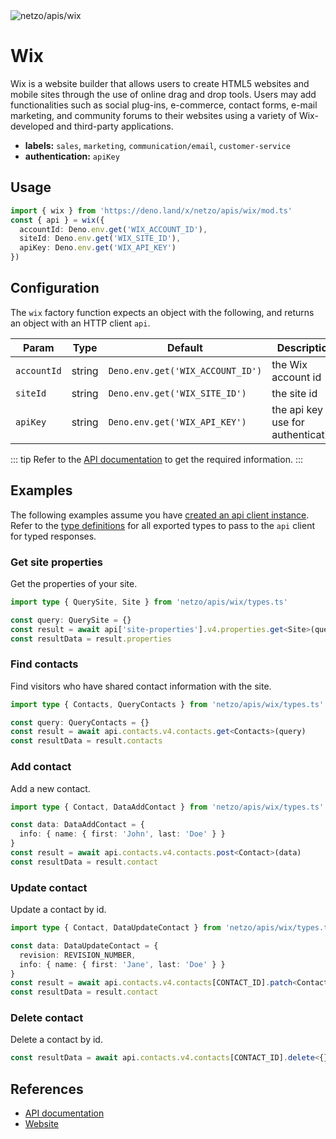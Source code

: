 <img src="https://raw.githubusercontent.com/netzo/netzo/main/assets/apis/wix.svg" alt="netzo/apis/wix" class="mb-5 w-75px">

# Wix

Wix is a website builder that allows users to create HTML5 websites and mobile sites through the use of online drag and drop tools. Users may add functionalities such as social plug-ins, e-commerce, contact forms, e-mail marketing, and community forums to their websites using a variety of Wix-developed and third-party applications.

- **labels:** `sales`, `marketing`, `communication/email`, `customer-service`
- **authentication:** `apiKey`

## Usage

```ts
import { wix } from 'https://deno.land/x/netzo/apis/wix/mod.ts'
const { api } = wix({
  accountId: Deno.env.get('WIX_ACCOUNT_ID'),
  siteId: Deno.env.get('WIX_SITE_ID'),
  apiKey: Deno.env.get('WIX_API_KEY')
})
```

## Configuration

The `wix` factory function expects an object with the following, and returns an object with an HTTP client `api`.

| Param       | Type   | Default                          | Description                           |
|-------------|--------|----------------------------------|---------------------------------------|
| `accountId` | string | `Deno.env.get('WIX_ACCOUNT_ID')` | the Wix account id                    |
| `siteId`    | string | `Deno.env.get('WIX_SITE_ID')`    | the site id                           |
| `apiKey`    | string | `Deno.env.get('WIX_API_KEY')`    | the api key to use for authentication |

::: tip Refer to the [API documentation](https://dev.wix.com/docs/rest/articles/getting-started/overview) to get the required information.
:::

## Examples

The following examples assume you have [created an api client instance](#usage). Refer to the [type definitions](https://deno.land/x/netzo/apis/wix/types.ts) for all exported types to pass to the `api` client for typed responses.

### Get site properties

Get the properties of your site.

```ts
import type { QuerySite, Site } from 'netzo/apis/wix/types.ts'

const query: QuerySite = {}
const result = await api['site-properties'].v4.properties.get<Site>(query)
const resultData = result.properties
```

### Find contacts

Find visitors who have shared contact information with the site.

```ts
import type { Contacts, QueryContacts } from 'netzo/apis/wix/types.ts'

const query: QueryContacts = {}
const result = await api.contacts.v4.contacts.get<Contacts>(query)
const resultData = result.contacts
```

### Add contact

Add a new contact.

```ts
import type { Contact, DataAddContact } from 'netzo/apis/wix/types.ts'

const data: DataAddContact = {
  info: { name: { first: 'John', last: 'Doe' } }
}
const result = await api.contacts.v4.contacts.post<Contact>(data)
const resultData = result.contact
```

### Update contact

Update a contact by id.

```ts
import type { Contact, DataUpdateContact } from 'netzo/apis/wix/types.ts'

const data: DataUpdateContact = {
  revision: REVISION_NUMBER,
  info: { name: { first: 'Jane', last: 'Doe' } }
}
const result = await api.contacts.v4.contacts[CONTACT_ID].patch<Contact>(data)
const resultData = result.contact
```

### Delete contact

Delete a contact by id.

```ts
const resultData = await api.contacts.v4.contacts[CONTACT_ID].delete<{}>()
```

## References

- [API documentation](https://dev.wix.com/api/rest/getting-started/overview)
- [Website](https://www.wix.com/)
